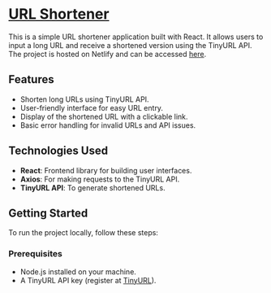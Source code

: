 # [URL Shortener](https://url-shortener2024.netlify.app)

This is a simple URL shortener application built with React. It allows users to input a long URL and receive a shortened version using the TinyURL API. The project is hosted on Netlify and can be accessed [here](https://url-shortener2024.netlify.app).

## Features

- Shorten long URLs using TinyURL API.
- User-friendly interface for easy URL entry.
- Display of the shortened URL with a clickable link.
- Basic error handling for invalid URLs and API issues.

## Technologies Used

- **React**: Frontend library for building user interfaces.
- **Axios**: For making requests to the TinyURL API.
- **TinyURL API**: To generate shortened URLs.

## Getting Started

To run the project locally, follow these steps:

### Prerequisites

- Node.js installed on your machine.
- A TinyURL API key (register at [TinyURL](https://tinyurl.com/app/dev)).
